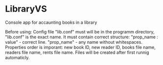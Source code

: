 # LibraryVS
Console app for accaunting books in a library

Before using:
Config file "lib.conf" must will be in the programm directory, "lib.conf" is the exact name.
It must contain correct structure: "prop_name : value" - correct line. "prop_name" - any name without whitespaces.
Properties order is imporant: new book ID, new reader ID, books file name, readers file name, rents file name.
Files will be created after first runnig automaticly.
